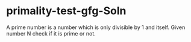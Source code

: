 # primality-test-gfg-Soln
A prime number is a number which is only divisible by 1 and itself. Given number N check if it is prime or not.   
